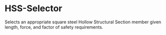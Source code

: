 # HSS-Selector
Selects an appropriate square steel Hollow Structural Section member given length, force, and factor of safety requirements.
